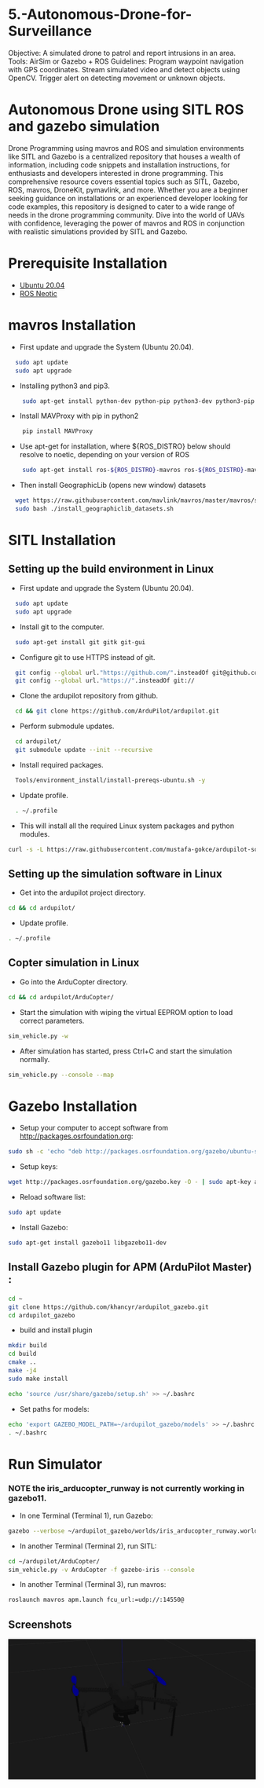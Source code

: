 # 5.-Autonomous-Drone-for-Surveillance
Objective: A simulated drone to patrol and report intrusions in an area.  Tools: AirSim or Gazebo + ROS  Guidelines:  Program waypoint navigation with GPS coordinates.  Stream simulated video and detect objects using OpenCV.  Trigger alert on detecting movement or unknown objects.

# Autonomous Drone using SITL ROS and gazebo simulation

Drone Programming using mavros and ROS and simulation environments like SITL and Gazebo is a centralized repository that houses a wealth of information, including code snippets and installation instructions, for enthusiasts and developers interested in drone programming. This comprehensive resource covers essential topics such as SITL, Gazebo, ROS, mavros, DroneKit, pymavlink, and more. Whether you are a beginner seeking guidance on installations or an experienced developer looking for code examples, this repository is designed to cater to a wide range of needs in the drone programming community. Dive into the world of UAVs with confidence, leveraging the power of mavros and ROS in conjunction with realistic simulations provided by SITL and Gazebo.

# Prerequisite Installation
- [Ubuntu 20.04]()
- [ROS Neotic]()

# mavros Installation
- First update and upgrade the System (Ubuntu 20.04).
```bash
  sudo apt update
  sudo apt upgrade
```
- Installing python3 and pip3.
```bash
    sudo apt-get install python-dev python-pip python3-dev python3-pip python3-rospkg

```
- Install MAVProxy with pip in python2
```bash
    pip install MAVProxy
```
- Use apt-get for installation, where ${ROS_DISTRO} below should resolve to  noetic, depending on your version of ROS
```bash
    sudo apt-get install ros-${ROS_DISTRO}-mavros ros-${ROS_DISTRO}-mavros-extras ros-${ROS_DISTRO}-mavros-msgs
```
- Then install GeographicLib (opens new window) datasets

```bash
  wget https://raw.githubusercontent.com/mavlink/mavros/master/mavros/scripts/install_geographiclib_datasets.sh
  sudo bash ./install_geographiclib_datasets.sh   
```

# SITL Installation
## Setting up the build environment in Linux
- First update and upgrade the System (Ubuntu 20.04).
```bash
  sudo apt update
  sudo apt upgrade
```
- Install git to the computer.
```bash
  sudo apt-get install git gitk git-gui
```
- Configure git to use HTTPS instead of git.
```bash
  git config --global url."https://github.com/".insteadOf git@github.com:
  git config --global url."https://".insteadOf git://
```
- Clone the ardupilot repository from github.
```bash
  cd && git clone https://github.com/ArduPilot/ardupilot.git
```
- Perform submodule updates.
```bash
  cd ardupilot/
  git submodule update --init --recursive
```
- Install required packages.
```bash
  Tools/environment_install/install-prereqs-ubuntu.sh -y
```
- Update profile.
```bash
  . ~/.profile
```
- This will install all the required Linux system packages and python modules.
``` bash
curl -s -L https://raw.githubusercontent.com/mustafa-gokce/ardupilot-software-development/main/environment-setup/quickstart.sh | /usr/bin/bash
```
## Setting up the simulation software in Linux

- Get into the ardupilot project directory.
```bash
cd && cd ardupilot/
```
- Update profile.
```bash
. ~/.profile
```
## Copter simulation in Linux

- Go into the ArduCopter directory.
```bash
cd && cd ardupilot/ArduCopter/
```
- Start the simulation with wiping the virtual EEPROM option to load correct parameters.
```bash
sim_vehicle.py -w
```

- After simulation has started, press Ctrl+C and start the simulation normally.
```bash
sim_vehicle.py --console --map
```

# Gazebo Installation
- Setup your computer to accept software from http://packages.osrfoundation.org:
```bash
sudo sh -c 'echo "deb http://packages.osrfoundation.org/gazebo/ubuntu-stable `lsb_release -cs` main" > /etc/apt/sources.list.d/gazebo-stable.list'
```
- Setup keys:
```bash
wget http://packages.osrfoundation.org/gazebo.key -O - | sudo apt-key add -
```
- Reload software list:
```bash
sudo apt update
```
- Install Gazebo:
```bash
sudo apt-get install gazebo11 libgazebo11-dev
```
## Install Gazebo plugin for APM (ArduPilot Master) :

```bash
cd ~
git clone https://github.com/khancyr/ardupilot_gazebo.git
cd ardupilot_gazebo
```
- build and install plugin
```bash
mkdir build
cd build
cmake ..
make -j4
sudo make install
```
```bash
echo 'source /usr/share/gazebo/setup.sh' >> ~/.bashrc
```
- Set paths for models:
```bash
echo 'export GAZEBO_MODEL_PATH=~/ardupilot_gazebo/models' >> ~/.bashrc
. ~/.bashrc
```
# Run Simulator
### NOTE the iris_arducopter_runway is not currently working in gazebo11.

- In one Terminal (Terminal 1), run Gazebo:
```bash
gazebo --verbose ~/ardupilot_gazebo/worlds/iris_arducopter_runway.world
```
- In another Terminal (Terminal 2), run SITL:
```bash
cd ~/ardupilot/ArduCopter/
sim_vehicle.py -v ArduCopter -f gazebo-iris --console
```
- In another Terminal (Terminal 3), run mavros:
```bash
roslaunch mavros apm.launch fcu_url:=udp://:14550@
```
## Screenshots

![drone](screenshort.jpg)
